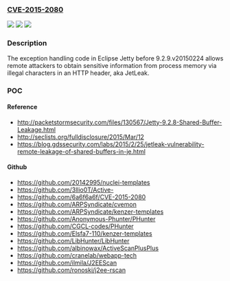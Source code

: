 ### [CVE-2015-2080](https://cve.mitre.org/cgi-bin/cvename.cgi?name=CVE-2015-2080)
![](https://img.shields.io/static/v1?label=Product&message=n%2Fa&color=blue)
![](https://img.shields.io/static/v1?label=Version&message=n%2Fa&color=blue)
![](https://img.shields.io/static/v1?label=Vulnerability&message=n%2Fa&color=brighgreen)

### Description

The exception handling code in Eclipse Jetty before 9.2.9.v20150224 allows remote attackers to obtain sensitive information from process memory via illegal characters in an HTTP header, aka JetLeak.

### POC

#### Reference
- http://packetstormsecurity.com/files/130567/Jetty-9.2.8-Shared-Buffer-Leakage.html
- http://seclists.org/fulldisclosure/2015/Mar/12
- https://blog.gdssecurity.com/labs/2015/2/25/jetleak-vulnerability-remote-leakage-of-shared-buffers-in-je.html

#### Github
- https://github.com/20142995/nuclei-templates
- https://github.com/3llio0T/Active-
- https://github.com/6a6f6a6f/CVE-2015-2080
- https://github.com/ARPSyndicate/cvemon
- https://github.com/ARPSyndicate/kenzer-templates
- https://github.com/Anonymous-Phunter/PHunter
- https://github.com/CGCL-codes/PHunter
- https://github.com/Elsfa7-110/kenzer-templates
- https://github.com/LibHunter/LibHunter
- https://github.com/albinowax/ActiveScanPlusPlus
- https://github.com/cranelab/webapp-tech
- https://github.com/ilmila/J2EEScan
- https://github.com/ronoski/j2ee-rscan

